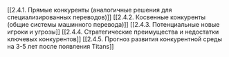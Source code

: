 [[2.4.1. Прямые конкуренты (аналогичные решения для специализированных переводов)]]
[[2.4.2. Косвенные конкуренты (общие системы машинного перевода)]]
[[2.4.3. Потенциальные новые игроки и угрозы]]
[[2.4.4. Стратегические преимущества и недостатки ключевых конкурентов]]
[[2.4.5. Прогноз развития конкурентной среды на 3-5 лет после появления Titans]]
